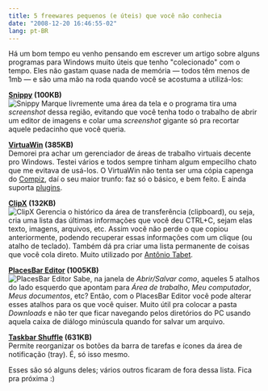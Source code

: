 ```yaml
---
title: 5 freewares pequenos (e úteis) que você não conhecia
date: "2008-12-20 16:46:55-02"
lang: pt-BR
---
```


Há um bom tempo eu venho pensando em escrever um artigo sobre alguns programas para Windows muito úteis que tenho "colecionado" com o tempo. Eles não gastam quase nada de memória — todos têm menos de 1mb — e são uma mão na roda quando você se acostuma a utilizá-los:

**[Snippy](http://www.bhelpuri.net/Snippy/) (100KB)**  
![Snippy](/img/snippy.jpg)
Marque livremente uma área da tela e o programa tira uma _screenshot_ dessa região, evitando que você tenha todo o trabalho de abrir um editor de imagens e colar uma _screenshot_ gigante só pra recortar aquele pedacinho que você queria.

**[VirtuaWin](http://virtuawin.sourceforge.net/) (385KB)**  
Demorei pra achar um gerenciador de áreas de trabalho virtuais decente pro Windows. Testei vários e todos sempre tinham algum empecilho chato que me evitava de usá-los. O VirtuaWin não tenta ser uma cópia capenga do [Compiz](http://pt.wikipedia.org/wiki/Compiz), daí o seu maior trunfo: faz só o básico, e bem feito. E ainda suporta [plugins](http://virtuawin.sourceforge.net/modules.php).

**[ClipX](http://www.bluemars.org/clipx/) (132KB)**  
![ClipX](/img/clipx.jpg)
Gerencia o histórico da área de transferência (clipboard), ou seja, cria uma lista das últimas informações que você deu CTRL+C, sejam elas texto, imagens, arquivos, etc. Assim você não perde o que copiou anteriormente, podendo recuperar essas informações com um clique (ou atalho de teclado). Também dá pra criar uma lista permanente de coisas que você cola direto. Muito utilizado por [Antônio Tabet](http://kibeloco.com.br/).

**[PlacesBar Editor](http://melloware.com/products/placesbarv1/) (1005KB)**  
![PlacesBar Editor](/img/placesbar.jpg)
Sabe, na janela de _Abrir/Salvar como_, aqueles 5 atalhos do lado esquerdo que apontam para _Área de trabalho_, _Meu computador_, _Meus documentos_, etc? Então, com o PlacesBar Editor você pode alterar esses atalhos para os que você quiser. Muito útil pra colocar a pasta _Downloads_ e não ter que ficar navegando pelos diretórios do PC usando aquela caixa de diálogo minúscula quando for salvar um arquivo.

**[Taskbar Shuffle](http://www.freewebs.com/nerdcave/taskbarshuffle.htm) (631KB)**  
Permite reorganizar os botões da barra de tarefas e ícones da área de notificação (tray). É, só isso mesmo.

Esses são só alguns deles; vários outros ficaram de fora dessa lista. Fica pra próxima :)

